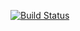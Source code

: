 [![Build Status](https://travis-ci.com/Welheminah/bootcamp-terminal-tests.svg?branch=master)](https://travis-ci.com/Welheminah/bootcamp-terminal-tests)